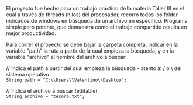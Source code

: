
El proyecto fue hecho para un trabajo práctico de la materia Taller III en el cual a través de threads (hilos) del procesador, 
recorro todos los folder indicados de windows en búsqueda de un archivo en específico. Programa simple pero potente, que demuestra
como el trabajo compartido resulta en mejor productividad. 


Para correr el proyecto se debe bajar la carpeta completa, indicar en la variable "path" la ruta a partir de la cual empieza la búsqueda,
y en la variable "archivo" el nombre del archivo a buscar: 


// Indica el path a partir del cual empieza la búsqueda - atento al / o \ del sistema operativo     
`String path = "C:\\Users\\Valentino\\Desktop";`


// Indica el archivo a buscar (editable)     
`String archivo = "tesoro.txt";`
